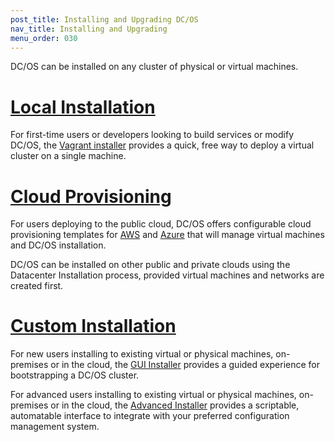 ```yaml
---
post_title: Installing and Upgrading DC/OS
nav_title: Installing and Upgrading
menu_order: 030
---
```


DC/OS can be installed on any cluster of physical or virtual machines.

# [Local Installation][1]

For first-time users or developers looking to build services or modify DC/OS, the [Vagrant installer][1] provides a quick, free way to deploy a virtual cluster on a single machine.

# [Cloud Provisioning][6]

For users deploying to the public cloud, DC/OS offers configurable cloud provisioning templates for [AWS][2] and [Azure][3] that will manage virtual machines and DC/OS installation.

DC/OS can be installed on other public and private clouds using the Datacenter Installation process, provided virtual machines and networks are created first.

# [Custom Installation][7]

For new users installing to existing virtual or physical machines, on-premises or in the cloud, the [GUI Installer][4] provides a guided experience for bootstrapping a DC/OS cluster.

For advanced users installing to existing virtual or physical machines, on-premises or in the cloud, the [Advanced Installer][5] provides a scriptable, automatable interface to integrate with your preferred configuration management system.

[1]: /docs/1.9/installing/local/
[2]: /docs/1.9/installing/cloud/aws/
[3]: /docs/1.9/installing/cloud/azure/
[4]: /docs/1.9/installing/custom/gui/
[5]: /docs/1.9/installing/custom/advanced/
[6]: /docs/1.9/installing/cloud/
[7]: /docs/1.9/installing/custom/
